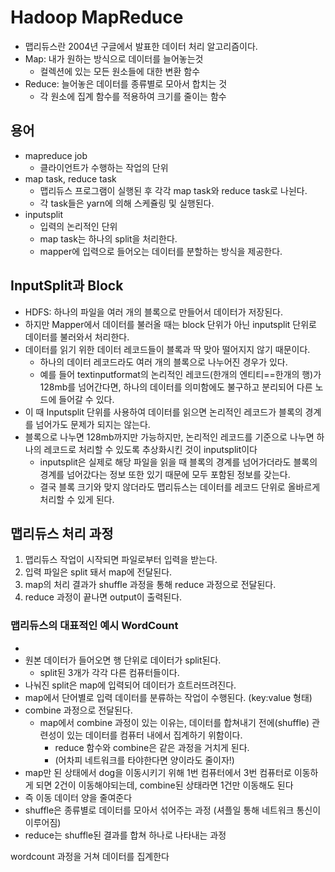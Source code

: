 # Hadoop MapReduce
- 맵리듀스란 2004년 구글에서 발표한 데이터 처리 알고리즘이다.
- Map: 내가 원하는 방식으로 데이터를 늘어놓는것
  - 컬렉션에 있는 모든 원소들에 대한 변환 함수
- Reduce: 늘어놓은 데이터를 종류별로 모아서 합치는 것
  - 각 원소에 집계 함수를 적용하여 크기를 줄이는 함수


## 용어
- mapreduce job
  - 클라이언트가 수행하는 작업의 단위
- map task, reduce task
  - 맵리듀스 프로그램이 실행된 후 각각 map task와 reduce task로 나뉜다.
  - 각 task들은 yarn에 의해 스케쥴링 및 실행된다.
- inputsplit
  - 입력의 논리적인 단위
  - map task는 하나의 split을 처리한다.
  - mapper에 입력으로 들어오는 데이터를 분할하는 방식을 제공한다.


## InputSplit과 Block
- HDFS: 하나의 파일을 여러 개의 블록으로 만들어서 데이터가 저장된다.
- 하지만 Mapper에서 데이터를 불러올 때는 block 단위가 아닌 inputsplit 단위로 데이터를 불러와서 처리한다.
- 데이터를 읽기 위한 데이터 레코드들이 블록과 딱 맞아 떨어지지 않기 때문이다.
  - 하나의 데이터 레코드라도 여러 개의 블록으로 나누어진 경우가 있다.
  - 예를 들어 textinputformat의 논리적인 레코드(한개의 엔티티==한개의 행)가 128mb를 넘어간다면, 하나의 데이터를 의미함에도 불구하고 분리되어 다른 노드에 들어갈 수 있다.
- 이 때 Inputsplit 단위를 사용하여 데이터를 읽으면 논리적인 레코드가 블록의 경계를 넘어가도 문제가 되지는 않는다.
- 블록으로 나누면 128mb까지만 가능하지만, 논리적인 레코드를 기준으로 나누면 하나의 레코드로 처리할 수 있도록 추상화시킨 것이 inputsplit이다
  - inputsplit은 실제로 해당 파일을 읽을 때 블록의 경계를 넘어가더라도 블록의 경계를 넘어갔다는 정보 또한 있기 때문에 모두 포함된 정보를 갖는다.
  - 결국 블록 크기와 맞지 않더라도 맵리듀스는 데이터를 레코드 단위로 올바르게 처리할 수 있게 된다.


## 맵리듀스 처리 과정
1. 맵리듀스 작업이 시작되면 파일로부터 입력을 받는다.
2. 입력 파일은 split 돼서 map에 전달된다.
3. map의 처리 결과가 shuffle 과정을 통해 reduce 과정으로 전달된다.
4. reduce 과정이 끝나면 output이 출력된다.

### 맵리듀스의 대표적인 예시 WordCount
- 
- 원본 데이터가 들어오면 행 단위로 데이터가 split된다.
  - split된 3개가 각각 다른 컴퓨터들이다.
- 나눠진 split은 map에 입력되어 데이터가 흐트러뜨려진다.
- map에서 단어별로 입력 데이터를 분류하는 작업이 수행된다. (key:value 형태)
- combine 과정으로 전달된다.
  - map에서 combine 과정이 있는 이유는, 데이터를 합쳐내기 전에(shuffle) 관련성이 있는 데이터를 컴퓨터 내에서 집계하기 위함이다.
    - reduce 함수와 combine은 같은 과정을 거치게 된다.
    - (어차피 네트워크를 타야한다면 양이라도 줄이자!)
- map만 된 상태에서 dog을 이동시키기 위해 1번 컴퓨터에서 3번 컴퓨터로 이동하게 되면 2건이 이동해야되는데, combine된 상태라면 1건만 이동해도 된다
- 즉 이동 데이터 양을 줄여준다
- shuffle은 종류별로 데이터를 모아서 섞어주는 과정 (셔플일 통해 네트워크 통신이 이루어짐)
- reduce는 shuffle된 결과를 합쳐 하나로 나타내는 과정

wordcount 과정을 거쳐 데이터를 집계한다